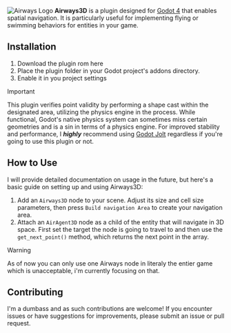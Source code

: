 ![Airways Logo](https://github.com/user-attachments/assets/ee28bb18-fd90-4382-aa1f-7ad7d383950a)
**Airways3D** is a plugin designed for [Godot 4](https://godotengine.org/) that enables spatial navigation. It is particularly useful for implementing flying or swimming behaviors for entities in your game.

<!-- ![Capture](https://github.com/user-attachments/assets/4c7c9d2e-4fbf-4bae-b7d9-2103e52005f7)-->

## Installation
1. Download the plugin rom here
2. Place the plugin folder in your Godot project's addons directory. 
3. Enable it in you project settings
 
> [!IMPORTANT]
> This plugin verifies point validity by performing a shape cast within the designated area, utilizing the physics engine in the process. While functional, Godot's native physics system can sometimes miss certain geometries and is a sin in terms of a physics engine. For improved stability and performance, I _**highly**_ recommend using [Godot Jolt](https://github.com/godot-jolt/godot-jolt) regardless if you're going to use this plugin or not.

## How to Use
I will provide detailed documentation on usage in the future, but here's a basic guide on setting up and using Airways3D:
1. Add an `Airways3D` node to your scene. Adjust its size and cell size parameters, then press `Build navigation Area` to create your navigation area.
2. Attach an `AirAgent3D` node as a child of the entity that will navigate in 3D space. First set the target the node is going to travel to and then use the `get_next_point()` method, which returns the next point in the array.

> [!WARNING]
> As of now you can only use one Airways node in literaly the entier game which is unacceptable, i'm currently focusing on that.

## Contributing
I'm a dumbass and as such contributions are welcome! If you encounter issues or have suggestions for improvements, please submit an issue or pull request.
